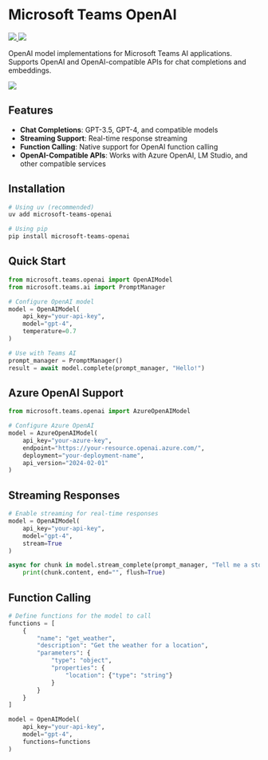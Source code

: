 # Microsoft Teams OpenAI

<p>
    <a href="https://pypi.org/project/microsoft-teams-openai/" target="_blank">
        <img src="https://img.shields.io/pypi/v/microsoft-teams-openai" />
    </a>
    <a href="https://pypi.org/project/microsoft-teams-openai" target="_blank">
        <img src="https://img.shields.io/pypi/dw/microsoft-teams-openai" />
    </a>
</p>

OpenAI model implementations for Microsoft Teams AI applications.
Supports OpenAI and OpenAI-compatible APIs for chat completions and embeddings.

<a href="https://microsoft.github.io/teams-ai" target="_blank">
    <img src="https://img.shields.io/badge/📖 Getting Started-blue?style=for-the-badge" />
</a>

## Features

- **Chat Completions**: GPT-3.5, GPT-4, and compatible models
- **Streaming Support**: Real-time response streaming
- **Function Calling**: Native support for OpenAI function calling
- **OpenAI-Compatible APIs**: Works with Azure OpenAI, LM Studio, and other compatible services

## Installation

```bash
# Using uv (recommended)
uv add microsoft-teams-openai

# Using pip
pip install microsoft-teams-openai
```

## Quick Start

```python
from microsoft.teams.openai import OpenAIModel
from microsoft.teams.ai import PromptManager

# Configure OpenAI model
model = OpenAIModel(
    api_key="your-api-key",
    model="gpt-4",
    temperature=0.7
)

# Use with Teams AI
prompt_manager = PromptManager()
result = await model.complete(prompt_manager, "Hello!")
```

## Azure OpenAI Support

```python
from microsoft.teams.openai import AzureOpenAIModel

# Configure Azure OpenAI
model = AzureOpenAIModel(
    api_key="your-azure-key",
    endpoint="https://your-resource.openai.azure.com/",
    deployment="your-deployment-name",
    api_version="2024-02-01"
)
```

## Streaming Responses

```python
# Enable streaming for real-time responses
model = OpenAIModel(
    api_key="your-api-key",
    model="gpt-4",
    stream=True
)

async for chunk in model.stream_complete(prompt_manager, "Tell me a story"):
    print(chunk.content, end="", flush=True)
```

## Function Calling

```python
# Define functions for the model to call
functions = [
    {
        "name": "get_weather",
        "description": "Get the weather for a location",
        "parameters": {
            "type": "object",
            "properties": {
                "location": {"type": "string"}
            }
        }
    }
]

model = OpenAIModel(
    api_key="your-api-key",
    model="gpt-4",
    functions=functions
)
```
